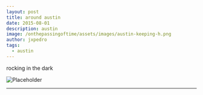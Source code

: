 ```yaml
---
layout: post
title: around austin
date: 2015-08-01
description: austin
image: /onthepassingoftime/assets/images/austin-keeping-h.png
author: jxpedro
tags: 
  - austin
---
```

<p >rocking in the dark</p>

![Placeholder](/onthepassingoftime/assets/images/austin-keeping.png)

<p></p>

<hr/>
